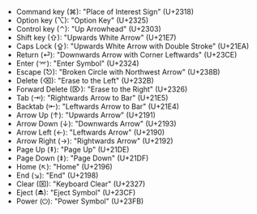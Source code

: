 - Command key (⌘): "Place of Interest Sign" (U+2318)
- Option key (⌥): "Option Key" (U+2325)
- Control key (⌃): "Up Arrowhead" (U+2303)
- Shift key (⇧): "Upwards White Arrow" (U+21E7)
- Caps Lock (⇪): "Upwards White Arrow with Double Stroke" (U+21EA)
- Return (⏎): "Downwards Arrow with Corner Leftwards" (U+23CE)
- Enter (⌤): "Enter Symbol" (U+2324)
- Escape (⎋): "Broken Circle with Northwest Arrow" (U+238B)
- Delete (⌫): "Erase to the Left" (U+232B)
- Forward Delete (⌦): "Erase to the Right" (U+2326)
- Tab (⇥): "Rightwards Arrow to Bar" (U+21E5)
- Backtab (⇤): "Leftwards Arrow to Bar" (U+21E4)
- Arrow Up (↑): "Upwards Arrow" (U+2191)
- Arrow Down (↓): "Downwards Arrow" (U+2193)
- Arrow Left (←): "Leftwards Arrow" (U+2190)
- Arrow Right (→): "Rightwards Arrow" (U+2192)
- Page Up (⇞): "Page Up" (U+21DE)
- Page Down (⇟): "Page Down" (U+21DF)
- Home (↖): "Home" (U+2196)
- End (↘): "End" (U+2198)
- Clear (⌧): "Keyboard Clear" (U+2327)
- Eject (⏏): "Eject Symbol" (U+23CF)
- Power (⏻): "Power Symbol" (U+23FB)
